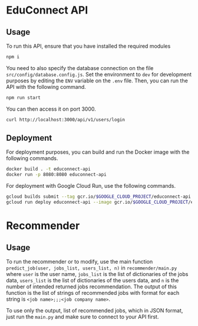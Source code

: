 # EduConnect API

## Usage
To run this API, ensure that you have installed the required modules

```sh
npm i
```

You need to also specify the database connection on the file `src/config/database.config.js`. Set the environment to `dev` for development purposes by editing the `ENV` variable on the `.env` file. Then, you can run the API with the following command.

```sh
npm run start
```

You can then access it on port 3000.

```sh
curl http://localhost:3000/api/v1/users/login
```

## Deployment
For deployment purposes, you can build and run the Docker image with the following commands.
```sh
docker build . -t educonnect-api
docker run -p 8080:8080 educonnect-api
```

For deployment with Google Cloud Run, use the following commands.
```sh
gcloud builds submit --tag gcr.io/$GOOGLE_CLOUD_PROJECT/educonnect-api
gcloud run deploy educonnect-api --image gcr.io/$GOOGLE_CLOUD_PROJECT/educonnect-api --platform managed --region asia-southeast2 --max-instances=1
```

# Recommender
## Usage
To run the recommender or to modify, use the main function `predict_job(user, jobs_list, users_list, n)` in `recommender/main.py` where `user` is the user name, `jobs_list` is the list of dictionaries of the jobs data, `users_list` is the list of dictionaries of the users data, and `n` is the number of intended returned jobs recommendation. The output of this function is the list of strings of recommended jobs with format for each string is `<job name>;;;<job company name>`.

To use only the output, list of recommended jobs, which in JSON format, just run the `main.py` and make sure to connect to your API first.
